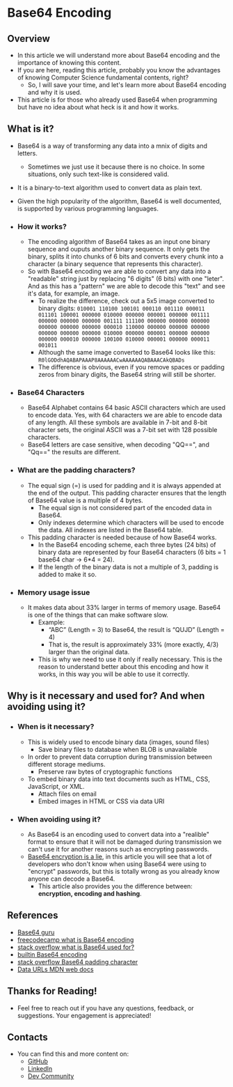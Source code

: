 # Base64 Encoding

## Overview

- In this article we will understand more about Base64 encoding and the importance of knowing this content.
- If you are here, reading this article, probably you know the advantages of knowing Computer Science fundamental contents, right?
  - So, I will save your time, and let's learn more about Base64 encoding and why it is used.
- This article is for those who already used Base64 when programming but have no idea about what heck is it and how it works.

## What is it?

- Base64 is a way of transforming any data into a mnix of digits and letters.
  - Sometimes we just use it because there is no choice. In some situations, only such text-like is considered valid.
- It is a binary-to-text algorithm used to convert data as plain text.
- Given the high popularity of the algorithm, Base64 is well documented, is supported by various programming languages.

- ### How it works?

  - The encoding algorithm of Base64 takes as an input one binary sequence and ouputs another binary sequence. It only gets the binary, splits it into chunks of 6 bits and converts every chunk into a character (a binary sequence that represents this character).
  - So with Base64 encoding we are able to convert any data into a "readable" string just by replacing "6 digits" (6 bits) with one "leter". And as this has a "pattern" we are able to decode this "text" and see it's data, for example, an image.
    - To realize the difference, check out a 5x5 image converted to binary digits:
      `010001 110100 100101 000110 001110 000011 011101 100001 000000 010000 000000 000001 000000 001111 000000 000000 000000 001111 111100 000000 000000 000000 000000 000000 000000 000010 110000 000000 000000 000000 000000 000000 000000 010000 000000 000001 000000 000000 000000 000010 000000 100100 010000 000001 000000 000011 001011`
    - Although the same image converted to Base64 looks like this: `R0lGODdhAQABAPAAAP8AAAAAACwAAAAAAQABAAACAkQBADs`
    - The difference is obvious, even if you remove spaces or padding zeros from binary digits, the Base64 string will still be shorter.

- ### Base64 Characters

  - Base64 Alphabet contains 64 basic ASCII characters which are used to encode data. Yes, with 64 characters we are able to encode data of any length. All these symbols are available in 7-bit and 8-bit character sets, the original ASCII was a 7-bit set with 128 possible characters.
  - Base64 letters are case sensitive, when decoding "QQ==", and "Qq==" the results are different.

- ### What are the padding characters?

  - The equal sign (=) is used for padding and it is always appended at the end of the output. This padding character ensures that the length of Base64 value is a multiple of 4 bytes.
    - The equal sign is not considered part of the encoded data in Base64.
    - Only indexes determine which characters will be used to encode the data. All indexes are listed in the Base64 table.
  - This padding character is needed because of how Base64 works.
    - In the Base64 encoding scheme, each three bytes (24 bits) of binary data are represented by four Base64 characters (6 bits = 1 base64 char -> 6\*4 = 24).
    - If the length of the binary data is not a multiple of 3, padding is added to make it so.

- ### Memory usage issue

  - It makes data about 33% larger in terms of memory usage. Base64 is one of the things that can make software slow.
    - Example:
      - “ABC” (Length = 3) to Base64, the result is “QUJD” (Length = 4)
      - That is, the result is approximately 33% (more exactly, 4/3) larger than the original data.
    - This is why we need to use it only if really necessary. This is the reason to understand better about this encoding and how it works, in this way you will be able to use it correctly.

## Why is it necessary and used for? And when avoiding using it?

- ### When is it necessary?

  - This is widely used to encode binary data (images, sound files)
    - Save binary files to database when BLOB is unavailable
  - In order to prevent data corruption during transmission between different storage mediums.
    - Preserve raw bytes of cryptographic functions
  - To embed binary data into text documents such as HTML, CSS, JavaScript, or XML.
    - Attach files on email
    - Embed images in HTML or CSS via data URI

- ### When avoiding using it?

  - As Base64 is an encoding used to convert data into a "realible" format to ensure that it will not be damaged during transmission we can't use it for another reasons such as encrypting passwords.
  - [Base64 encryption is a lie](https://base64.guru/blog/base64-encryption-is-a-lie), in this article you will see that a lot of developers who don't know when using Base64 were using to "encrypt" passwords, but this is totally wrong as you already know anyone can decode a Base64.
    - This article also provides you the difference between: **encryption, encoding and hashing**.

## References

- [Base64 guru](https://Base64.guru/)
- [freecodecamp what is Base64 encoding](https://www.freecodecamp.org/news/what-is-Base64-encoding/)
- [stack overflow what is Base64 used for?](https://stackoverflow.com/questions/201479/what-is-base-64-encoding-used-for)
- [builtin Base64 encoding](https://builtin.com/software-engineering-perspectives/Base64-encoding)
- [stack overflow Base64 padding character](https://stackoverflow.com/questions/4080988/why-does-Base64-encoding-require-padding-if-the-input-length-is-not-divisible-by)
- [Data URLs MDN web docs](https://developer.mozilla.org/en-US/docs/Web/HTTP/Basics_of_HTTP/Data_URLs)

## Thanks for Reading!

- Feel free to reach out if you have any questions, feedback, or suggestions. Your engagement is appreciated!

## Contacts

- You can find this and more content on:
  - [GitHub](https://github.com/godinhojoao)
  - [LinkedIn](https://www.linkedin.com/in/joaogodinhoo/)
  - [Dev Community](https://dev.to/godinhojoao)
